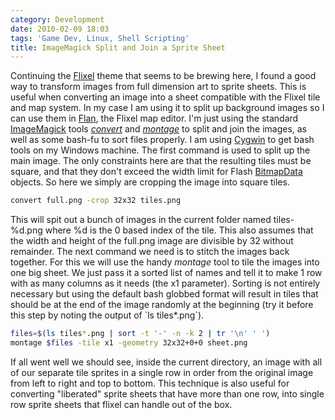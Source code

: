 ```yaml
---
category: Development
date: 2010-02-09 18:03
tags: 'Game Dev, Linux, Shell Scripting'
title: ImageMagick Split and Join a Sprite Sheet
---
```


Continuing the [Flixel](http://wiki.github.com/AdamAtomic/flixel/) theme
that seems to be brewing here, I found a good way to transform images
from full dimension art to sprite sheets. This is useful when converting
an image into a sheet compatible with the Flixel tile and map system. In
my case I am using it to split up background images so I can use them in
[Flan](http://www.tbam.com.ar/utility--flan.php), the Flixel map editor.
I'm just using the standard
[ImageMagick](http://www.imagemagick.org/script/index.php) tools
*[convert](http://www.imagemagick.org/script/convert.php)* and
*[montage](http://www.imagemagick.org/script/montage.php)* to split and
join the images, as well as some bash-fu to sort files properly. I am
using [Cygwin](http://www.cygwin.com/) to get bash tools on my Windows
machine. The first command is used to split up the main image. The only
constraints here are that the resulting tiles must be square, and that
they don't exceed the width limit for Flash
[BitmapData](http://livedocs.adobe.com/flash/9.0/ActionScriptLangRefV3/flash/display/BitmapData.html)
objects. So here we simply are cropping the image into square tiles.

```bash
convert full.png -crop 32x32 tiles.png
```

This will spit out a bunch of images in the current folder named
tiles-%d.png where %d is the 0 based index of the tile. This also
assumes that the width and height of the full.png image are divisible by
32 without remainder. The next command we need is to stitch the images
back together. For this we will use the handy *montage* tool to tile the
images into one big sheet. We just pass it a sorted list of names and
tell it to make 1 row with as many columns as it needs (the x1
parameter). Sorting is not entirely necessary but using the default bash
globbed format will result in tiles that should be at the end of the
image randomly at the beginning (try it before this step by noting the
output of \`ls tiles\*.png\`).

```bash
files=$(ls tiles*.png | sort -t '-' -n -k 2 | tr '\n' ' ')
montage $files -tile x1 -geometry 32x32+0+0 sheet.png
```

If all went well we should see, inside the current directory, an image
with all of our separate tile sprites in a single row in order from the
original image from left to right and top to bottom. This technique is
also useful for converting "liberated" sprite sheets that have more than
one row, into single row sprite sheets that flixel can handle out of the
box.

